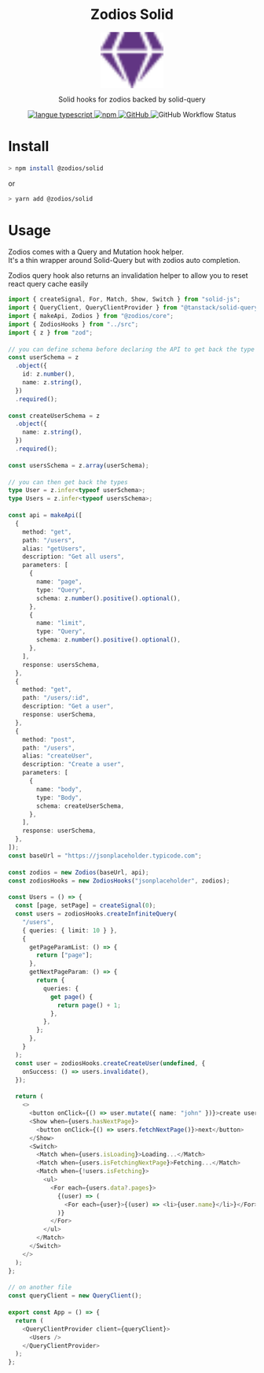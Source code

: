  <h1 align="center">Zodios Solid</h1>
 <p align="center">
   <a href="https://github.com/ecyrbe/zodios-solid">
     <img align="center" src="https://raw.githubusercontent.com/ecyrbe/zodios-solid/main/docs/logo.svg" width="128px" alt="Zodios logo">
   </a>
 </p>
 
 <p align="center">
    Solid hooks for zodios backed by <a src="https://tanstack.com/query/v4/docs/adapters/solid-query" >solid-query</a>
 </p>
 
 <p align="center">
   <a href="https://www.npmjs.com/package/@zodios/solid">
   <img src="https://img.shields.io/npm/v/@zodios/solid.svg" alt="langue typescript">
   </a>
   <a href="https://www.npmjs.com/package/@zodios/solid">
   <img alt="npm" src="https://img.shields.io/npm/dw/@zodios/solid">
   </a>
   <a href="https://github.com/ecyrbe/zodios-solid/blob/main/LICENSE">
    <img alt="GitHub" src="https://img.shields.io/github/license/ecyrbe/zodios-solid">   
   </a>
   <img alt="GitHub Workflow Status" src="https://img.shields.io/github/workflow/status/ecyrbe/zodios-solid/CI">
 </p>

# Install

```bash
> npm install @zodios/solid
```

or

```bash
> yarn add @zodios/solid
```

# Usage

Zodios comes with a Query and Mutation hook helper.  
It's a thin wrapper around Solid-Query but with zodios auto completion.
  
Zodios query hook also returns an invalidation helper to allow you to reset react query cache easily
  
```typescript
import { createSignal, For, Match, Show, Switch } from "solid-js";
import { QueryClient, QueryClientProvider } from "@tanstack/solid-query";
import { makeApi, Zodios } from "@zodios/core";
import { ZodiosHooks } from "../src";
import { z } from "zod";

// you can define schema before declaring the API to get back the type
const userSchema = z
  .object({
    id: z.number(),
    name: z.string(),
  })
  .required();

const createUserSchema = z
  .object({
    name: z.string(),
  })
  .required();

const usersSchema = z.array(userSchema);

// you can then get back the types
type User = z.infer<typeof userSchema>;
type Users = z.infer<typeof usersSchema>;

const api = makeApi([
  {
    method: "get",
    path: "/users",
    alias: "getUsers",
    description: "Get all users",
    parameters: [
      {
        name: "page",
        type: "Query",
        schema: z.number().positive().optional(),
      },
      {
        name: "limit",
        type: "Query",
        schema: z.number().positive().optional(),
      },
    ],
    response: usersSchema,
  },
  {
    method: "get",
    path: "/users/:id",
    description: "Get a user",
    response: userSchema,
  },
  {
    method: "post",
    path: "/users",
    alias: "createUser",
    description: "Create a user",
    parameters: [
      {
        name: "body",
        type: "Body",
        schema: createUserSchema,
      },
    ],
    response: userSchema,
  },
]);
const baseUrl = "https://jsonplaceholder.typicode.com";

const zodios = new Zodios(baseUrl, api);
const zodiosHooks = new ZodiosHooks("jsonplaceholder", zodios);

const Users = () => {
  const [page, setPage] = createSignal(0);
  const users = zodiosHooks.createInfiniteQuery(
    "/users",
    { queries: { limit: 10 } },
    {
      getPageParamList: () => {
        return ["page"];
      },
      getNextPageParam: () => {
        return {
          queries: {
            get page() {
              return page() + 1;
            },
          },
        };
      },
    }
  );
  const user = zodiosHooks.createCreateUser(undefined, {
    onSuccess: () => users.invalidate(),
  });

  return (
    <>
      <button onClick={() => user.mutate({ name: "john" })}>create user</button>
      <Show when={users.hasNextPage}>
        <button onClick={() => users.fetchNextPage()}>next</button>
      </Show>
      <Switch>
        <Match when={users.isLoading}>Loading...</Match>
        <Match when={users.isFetchingNextPage}>Fetching...</Match>
        <Match when={!users.isFetching}>
          <ul>
            <For each={users.data?.pages}>
              {(user) => (
                <For each={user}>{(user) => <li>{user.name}</li>}</For>
              )}
            </For>
          </ul>
        </Match>
      </Switch>
    </>
  );
};

// on another file
const queryClient = new QueryClient();

export const App = () => {
  return (
    <QueryClientProvider client={queryClient}>
      <Users />
    </QueryClientProvider>
  );
};
```
